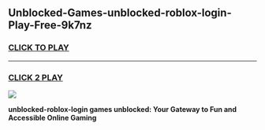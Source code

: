 
## Unblocked-Games-unblocked-roblox-login-Play-Free-9k7nz
<h3>
<a href="https://premium76.site?title=unblocked-roblox-login&ref=12A">CLICK TO PLAY</a></h3>
<hr>

<h3>
<a href="https://premium76.site?title=unblocked-roblox-login&ref=12A">CLICK 2 PLAY</a>
  
</h3>

<a href="https://premium76.site?title=unblocked-roblox-login&ref=12A"><img src="https://clearcache.store/games.png"></a>


**unblocked-roblox-login games unblocked: Your Gateway to Fun and Accessible Online Gaming**
